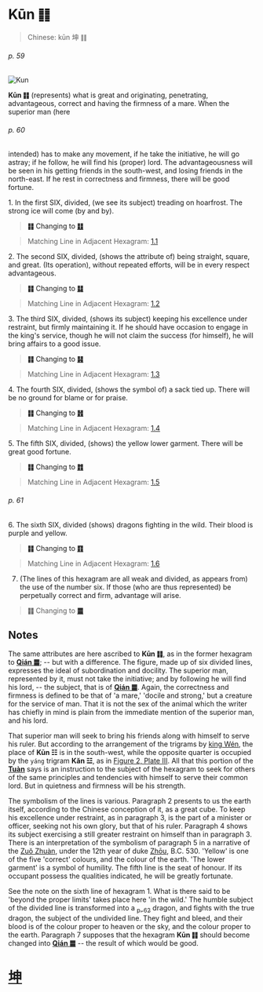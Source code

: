 # Kūn ䷁

> Chinese: kūn 坤 ䷁

###### p. 59

![Kun](https://88o.io/wp-content/uploads/2018/09/02-e59da4kun.jpg)

**Kūn ䷁** (represents) what is great and originating, penetrating, advantageous, correct and having the firmness of a mare. When the superior man (here 

###### p. 60

intended) has to make any movement, if he take the initiative, he will go astray; if he follow, he will find his (proper) lord. The advantageousness will be seen in his getting friends in the south-west, and losing friends in the north-east. If he rest in correctness and firmness, there will be good fortune.

1.<a name="2.1"></name> In the first SIX, divided, (we see its subject) treading on hoarfrost. The strong ice will come (by and by).

> **䷁** Changing to [**䷗**](e5a48dfu.md)

> Matching Line in Adjacent Hexagram: [1.1](e4b9beqian.md#1.1)

2.<a name="2.2"></name> The second SIX, divided, (shows the attribute of) being straight, square, and great. (Its operation), without repeated efforts, will be in every respect advantageous.

> **䷁** Changing to [**䷆**](e5b888shi.md)

> Matching Line in Adjacent Hexagram: [1.2](e4b9beqian.md#1.2)

3.<a name="2.3"></name> The third SIX, divided, (shows its subject) keeping his excellence under restraint, but firmly maintaining it. If he should have occasion to engage in the king's service, though he will not claim the success (for himself), he will bring affairs to a good issue.

> **䷁** Changing to [**䷎**](e8b0a6qian.md)

> Matching Line in Adjacent Hexagram: [1.3](e4b9beqian.md#1.3)

4.<a name="2.3"></name> The fourth SIX, divided, (shows the symbol of) a sack tied up. There will be no ground for blame or for praise.

> **䷁** Changing to [**䷏**](e8b1abyu.md)

> Matching Line in Adjacent Hexagram: [1.4](e4b9beqian.md#1.4)

5.<a name="2.5"></name> The fifth SIX, divided, (shows) the yellow lower garment. There will be great good fortune.

> **䷁** Changing to [**䷇**](e6af94bi.md)

> Matching Line in Adjacent Hexagram: [1.5](e4b9beqian.md#1.5)

###### p. 61

6.<a name="2.6"></name> The sixth SIX, divided (shows) dragons fighting in the wild. Their blood is purple and yellow.

> **䷁** Changing to [**䷖**](e589a5bo.md)

> Matching Line in Adjacent Hexagram: [1.6](e4b9beqian.md#1.6)

7. (The lines of this hexagram are all weak and divided, as appears from) the use of the number six. If those (who are thus represented) be perpetually correct and firm, advantage will arise.

> **䷁** Changing to [**䷀**](e4b9beqian.md)

## Notes

The same attributes are here ascribed to **Kūn ䷁**, as in the former hexagram to [**Qián ䷀**](./e4b9beqian.md); -- but with a difference. The figure, made up of six divided lines, expresses the ideal of subordination and docility. The superior man, represented by it, must not take the initiative; and by following he will find his lord, -- the subject, that is of [**Qián ䷀**](./e4b9beqian.md). Again, the correctness and firmness is defined to be that of 'a mare,' 'docile and strong,' but a creature for the service of man. That it is not the sex of the animal which the writer has chiefly in mind is plain from the immediate mention of the superior man, and his lord.

That superior man will seek to bring his friends along with himself to serve his ruler. But according to the arrangement of the trigrams by [king Wén](https://en.wikipedia.org/wiki/King_Wen_of_Zhou), the place of **Kūn ☷** is in the south-west, while the opposite quarter is occupied by the `yáng` trigram **Kăn ☳**, as in [Figure 2, Plate III](https://sacred-texts.com/ich/img/pl3-2.jpg). All that this portion of the [**Tuàn**](https://en.wikipedia.org/wiki/Ten_Wings) says is an instruction to the subject of the hexagram to seek for others of the same principles and tendencies with himself to serve their common lord. But in quietness and firmness will be his strength.

The symbolism of the lines is various. Paragraph 2 presents to us the earth itself, according to the Chinese conception of it, as a great cube. To keep his excellence under restraint, as in paragraph 3, is the part of a minister or officer, seeking not his own glory, but that of his ruler. Paragraph 4 shows its subject exercising a still greater restraint on himself than in paragraph 3. There is an interpretation of the symbolism of paragraph 5 in a narrative of the [Zuǒ Zhuàn](https://en.wikipedia.org/wiki/Zuo_zhuan), under the 12th year of duke [Zhōu](https://en.wikipedia.org/wiki/Duke_of_Zhou), B.C. 530. 'Yellow' is one of the five 'correct' colours, and the colour of the earth. 'The lower garment' is a symbol of humility. The fifth line is the seat of honour. If its occupant possess the qualities indicated, he will be greatly fortunate.

See the note on the sixth line of hexagram 1. What is there said to be 'beyond the proper limits' takes place here 'in the wild.' The humble subject of the divided line is transformed into a [<sub>p. 62</sub>](e5b1afzhun.md#p-62) dragon, and fights with the true dragon, the subject of the undivided line. They fight and bleed, and their blood is of the colour proper to heaven or the sky, and the colour proper to the earth. Paragraph 7 supposes that the hexagram **Kūn ䷁** should become changed into [**Qián ䷀**](./e4b9beqian.md) -- the result of which would be good.

# [坤](./e59da4kun_cn.md)
